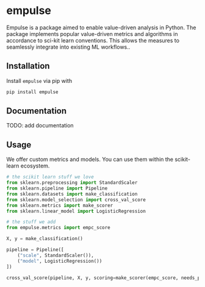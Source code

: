 # empulse

Empulse is a package aimed to enable value-driven analysis in Python.
The package implements popular value-driven metrics and algorithms in accordance to sci-kit learn conventions.
This allows the measures to seamlessly integrate into existing ML workflows..

## Installation

Install `empulse` via pip with

```bash
pip install empulse
```

## Documentation

TODO: add documentation

## Usage

We offer custom metrics and models.
You can use them within the scikit-learn ecosystem.

```python
# the scikit learn stuff we love
from sklearn.preprocessing import StandardScaler
from sklearn.pipeline import Pipeline
from sklearn.datasets import make_classification
from sklearn.model_selection import cross_val_score
from sklearn.metrics import make_scorer
from sklearn.linear_model import LogisticRegression

# the stuff we add
from empulse.metrics import empc_score

X, y = make_classification()

pipeline = Pipeline([
    ("scale", StandardScaler()),
    ("model", LogisticRegression())
])

cross_val_score(pipeline, X, y, scoring=make_scorer(empc_score, needs_proba=True))
```
